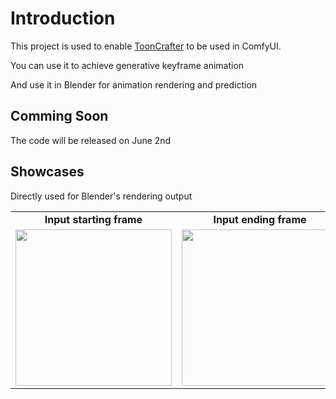 # Introduction
This project is used to enable [ToonCrafter](https://github.com/ToonCrafter/ToonCrafter) to be used in ComfyUI.

You can use it to achieve generative keyframe animation

And use it in Blender for animation rendering and prediction

## Comming Soon

The code will be released on June 2nd

## Showcases

Directly used for Blender's rendering output

<table class="center">
    <tr style="font-weight: bolder;text-align:center;">
        <td>Input starting frame</td>
        <td>Input ending frame</td>
        <td>Generated video</td>
    </tr>
  <tr>
  <td>
    <img src=https://github.com/AIGODLIKE/ComfyUI-ToonCrafter/assets/116185401/1f4a4fe6-52ff-45f8-9a88-277a4eee9c8c width="250">
  </td>
  <td>
    <img src=https://github.com/AIGODLIKE/ComfyUI-ToonCrafter/assets/116185401/cf7c1d18-33a4-45e6-bc9a-9f7dc53b0547 width="250">
  </td>
  <td>
    <img src=https://github.com/AIGODLIKE/ComfyUI-ToonCrafter/assets/116185401/9a10f89b-e515-44db-869d-1769ae7d9677 width="250">
  </td>
  </tr>
</table>
